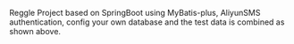 Reggle Project based on SpringBoot using MyBatis-plus, AliyunSMS authentication, config your own database and the test data is combined as shown above.
